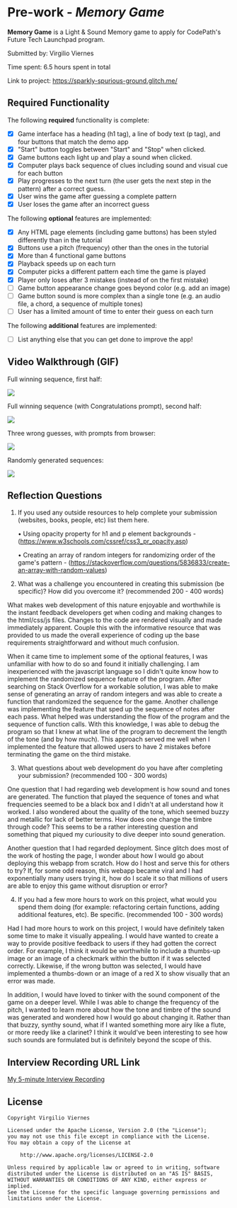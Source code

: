 # Pre-work - *Memory Game*

**Memory Game** is a Light & Sound Memory game to apply for CodePath's Future Tech Launchpad program.

Submitted by: Virgilio Viernes

Time spent: 6.5 hours spent in total

Link to project: https://sparkly-spurious-ground.glitch.me/

## Required Functionality

The following **required** functionality is complete:

* [x] Game interface has a heading (h1 tag), a line of body text (p tag), and four buttons that match the demo app
* [x] "Start" button toggles between "Start" and "Stop" when clicked. 
* [x] Game buttons each light up and play a sound when clicked. 
* [x] Computer plays back sequence of clues including sound and visual cue for each button
* [x] Play progresses to the next turn (the user gets the next step in the pattern) after a correct guess. 
* [x] User wins the game after guessing a complete pattern
* [x] User loses the game after an incorrect guess

The following **optional** features are implemented:

* [x] Any HTML page elements (including game buttons) has been styled differently than in the tutorial
* [x] Buttons use a pitch (frequency) other than the ones in the tutorial
* [x] More than 4 functional game buttons
* [x] Playback speeds up on each turn
* [x] Computer picks a different pattern each time the game is played
* [x] Player only loses after 3 mistakes (instead of on the first mistake)
* [ ] Game button appearance change goes beyond color (e.g. add an image)
* [ ] Game button sound is more complex than a single tone (e.g. an audio file, a chord, a sequence of multiple tones)
* [ ] User has a limited amount of time to enter their guess on each turn

The following **additional** features are implemented:

- [ ] List anything else that you can get done to improve the app!

## Video Walkthrough (GIF)

Full winning sequence, first half:

![](https://im2.ezgif.com/tmp/ezgif-2-502a8bf505.gif)

Full winning sequence (with Congratulations prompt), second half:

![](https://im2.ezgif.com/tmp/ezgif-2-df57269b72.gif)

Three wrong guesses, with prompts from browser:

![](https://im2.ezgif.com/tmp/ezgif-2-23f973be21.gif)

Randomly generated sequences:

![](https://im2.ezgif.com/tmp/ezgif-2-30abc472ce.gif)

## Reflection Questions
1. If you used any outside resources to help complete your submission (websites, books, people, etc) list them here. 

    • Using opacity property for h1 and p element backgrounds - (https://www.w3schools.com/cssref/css3_pr_opacity.asp)

    • Creating an array of random integers for randomizing order of the game's pattern - (https://stackoverflow.com/questions/5836833/create-an-array-with-random-values)

2. What was a challenge you encountered in creating this submission (be specific)? How did you overcome it? (recommended 200 - 400 words) 

What makes web development of this nature enjoyable and worthwhile is the instant feedback developers get when coding and making changes to the html/css/js files. Changes to the code are rendered visually and made immediately apparent. Couple this with the informative resource that was provided to us made the overall experience of coding up the base requirements straightforward and without much confusion.

When it came time to implement some of the optional features, I was unfamiliar with how to do so and found it initially challenging. I am inexperienced with the javascript language so I didn't quite know how to implement the randomized sequence feature of the program. After searching on Stack Overflow for a workable solution, I was able to make sense of generating an array of random integers and was able to create a function that randomized the sequence for the game. Another challenge was implementing the feature that sped up the sequence of notes after each pass. What helped was understanding the flow of the program and the sequence of function calls. With this knowledge, I was able to debug the program so that I knew at what line of the program to decrement the length of the tone (and by how much). This approach served me well when I implemented the feature that allowed users to have 2 mistakes before terminating the game on the third mistake. 


3. What questions about web development do you have after completing your submission? (recommended 100 - 300 words) 

One question that I had regarding web development is how sound and tones are generated. The function that played the sequence of tones and what frequencies seemed to be a black box and I didn't at all understand how it worked. I also wondered about the quality of the tone, which seemed buzzy and metallic for lack of better terms. How does one change the timbre through code?  This seems to be a rather interesting question and something that piqued my curiousity to dive deeper into sound generation. 

Another question that I had regarded deployment. Since glitch does most of the work of hosting the page, I wonder about how I would go about deploying this webapp from scratch. How do I host and serve this for others to try? If, for some odd reason, this webapp became viral and I had exponentially many users trying it, how do I scale it so that millions of users are able to enjoy this game without disruption or error?


4. If you had a few more hours to work on this project, what would you spend them doing (for example: refactoring certain functions, adding additional features, etc). Be specific. (recommended 100 - 300 words) 

Had I had more hours to work on this project, I would have definitely taken some time to make it visually appealing. I would have wanted to create a way to provide positive feedback to users if they had gotten the correct order. For example, I think it would be worthwhile to include a thumbs-up image or an image of a checkmark within the button if it was selected correctly. Likewise, if the wrong button was selected, I would have implemented a thumbs-down or an image of a red X to show visually that an error was made. 

In addition, I would have loved to tinker with the sound component of the game on a deeper level. While I was able to change the frequency of the pitch, I wanted to learn more about how the tone and timbre of the sound was generated and wondered how I would go about changing it. Rather than that buzzy, synthy sound, what if I wanted something more airy like a flute, or more reedy like a clarinet? I think it would've been interesting to see how such sounds are formulated but is definitely beyond the scope of this. 



## Interview Recording URL Link

[My 5-minute Interview Recording](https://youtu.be/7dKbu76X8-k)


## License

    Copyright Virgilio Viernes

    Licensed under the Apache License, Version 2.0 (the "License");
    you may not use this file except in compliance with the License.
    You may obtain a copy of the License at

        http://www.apache.org/licenses/LICENSE-2.0

    Unless required by applicable law or agreed to in writing, software
    distributed under the License is distributed on an "AS IS" BASIS,
    WITHOUT WARRANTIES OR CONDITIONS OF ANY KIND, either express or implied.
    See the License for the specific language governing permissions and
    limitations under the License.
